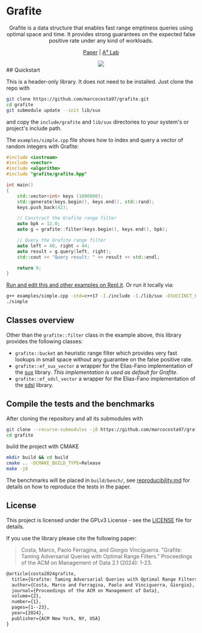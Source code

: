 # Grafite

<p align="center">Grafite is a data structure that enables fast range emptiness
queries using optimal space and time. It provides strong guarantees on the expected false positive rate under any kind
of workloads.</p>

<p align="center">
    <a href="https://dl.acm.org/doi/abs/10.1145/3639258">Paper</a>
    | <a href="http://acube.di.unipi.it">A³ Lab</a>
</p>

<div align="center">
<a href="https://github.com/marcocosta97/grafite/actions/workflows/build.yml"><img src="https://github.com/marcocosta97/grafite/actions/workflows/build.yml/badge.svg"></a>
</div>
## Quickstart

This is a header-only library. It does not need to be installed. Just clone the repo with

```bash
git clone https://github.com/marcocosta97/grafite.git
cd grafite
git submodule update --init lib/sux
```

and copy the `include/grafite` and `lib/sux` directories to your system's or project's include path.

The `examples/simple.cpp` file shows how to index and query a vector of random integers with Grafite:

```cpp
#include <iostream>
#include <vector>
#include <algorithm>
#include "grafite/grafite.hpp"

int main()
{
    std::vector<int> keys (1000000);
    std::generate(keys.begin(), keys.end(), std::rand);
    keys.push_back(42);

    // Construct the Grafite range filter
    auto bpk = 12.0;
    auto g = grafite::filter(keys.begin(), keys.end(), bpk);

    // Query the Grafite range filter
    auto left = 40, right = 44;
    auto result = g.query(left, right);
    std::cout << "Query result: " << result << std::endl;

    return 0;
}
```

[Run and edit this and other examples on Repl.it](https://repl.it/github/marcocosta97/grafite). Or run it locally via:

```bash
g++ examples/simple.cpp -std=c++17 -I./include -I./lib/sux -DSUCCINCT_LIB_SUX -o simple
./simple
```

## Classes overview

Other than the `grafite::filter` class in the example above, this library provides the following classes:

- `grafite::bucket` an heuristic range filter which provides very fast lookups in small space without any guarantee on the false positive rate.
- `grafite::ef_sux_vector` a wrapper for the Elias-Fano implementation of the [sux](https://sux.di.unimi.it) library. _This implementation is used as default for Grafite_.
- `grafite::ef_sdsl_vector` a wrapper for the Elias-Fano implementation of the [sdsl](https://github.com/simongog/sdsl-lite) library.

## Compile the tests and the benchmarks

After cloning the repository and all its submodules with
```bash
git clone --recurse-submodules -j8 https://github.com/marcocosta97/grafite.git
cd grafite
```

build the project with CMAKE
```bash
mkdir build && cd build
cmake .. -DCMAKE_BUILD_TYPE=Release
make -j8
```

The benchmarks will be placed in `build/bench/`, see [reproducibility.md](bench/reproducibility.md) for details on how to reproduce 
the tests in the paper.

## License

This project is licensed under the GPLv3 License - see the [LICENSE](LICENSE) file for details.

If you use the library please cite the following paper:

> Costa, Marco, Paolo Ferragina, and Giorgio Vinciguerra. "Grafite: Taming Adversarial Queries with Optimal Range Filters." Proceedings of the ACM on Management of Data 2.1 (2024): 1-23.

```tex
@article{costa2024grafite,
  title={Grafite: Taming Adversarial Queries with Optimal Range Filters},
  author={Costa, Marco and Ferragina, Paolo and Vinciguerra, Giorgio},
  journal={Proceedings of the ACM on Management of Data},
  volume={2},
  number={1},
  pages={1--23},
  year={2024},
  publisher={ACM New York, NY, USA}
}
```

